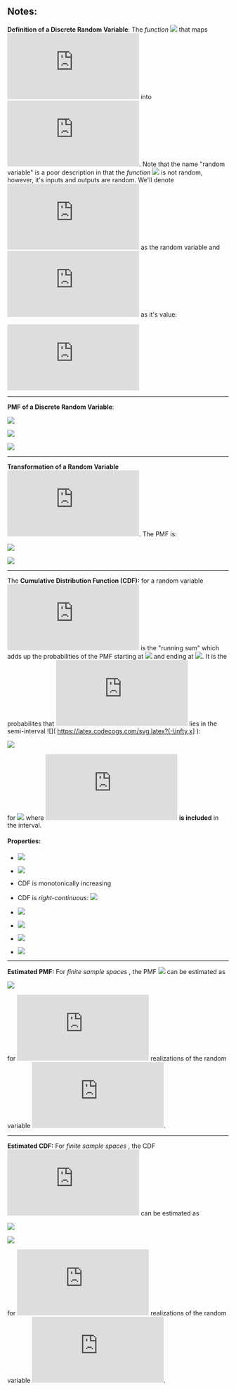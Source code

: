 ## Notes:

**Definition of a Discrete Random Variable**: The _function_ ![](https://latex.codecogs.com/svg.latex?X(\cdot)) that maps ![](https://latex.codecogs.com/svg.latex?S) into ![](https://latex.codecogs.com/svg.latex?S_X). Note that the name "random variable" is a poor description in that the _function_ ![](https://latex.codecogs.com/svg.latex?X(\cdot)) is not random, however, it's inputs and outputs are random. We'll denote ![](https://latex.codecogs.com/svg.latex?X) as the random variable and ![](https://latex.codecogs.com/svg.latex?x_i) as it's value:

![](https://latex.codecogs.com/svg.latex?X(s_i)%20=%20x_i)

***
**PMF of a Discrete Random Variable**:

![](https://latex.codecogs.com/svg.latex?p_X[x_i]%20=%20P[X(s)%20=%20x_i])

![](https://latex.codecogs.com/svg.latex?p_X[x_i]%20=%20P[\{s_j:%20X(s_j)%20=%20x_i\}])

![](https://latex.codecogs.com/svg.latex?p_X[x_i]%20=%20\sum_{\{j:X(s_j)=x_i\}}{P[\{s_j\}]})

***
**Transformation of a Random Variable** ![](https://latex.codecogs.com/svg.latex?Y=g(X)). The PMF is:

![](https://latex.codecogs.com/svg.latex?p_Y[y_i]%20=%20P[g(x_j)%20=%20y_i])

![](https://latex.codecogs.com/svg.latex?p_Y[y_i]%20=%20\sum_{\{j:g(x_j)=y_i\}}{p_X[x_j]})

***
The **Cumulative Distribution Function (CDF):** for a random variable ![](https://latex.codecogs.com/svg.latex?X) is the "running sum" which adds up the probabilities of the PMF starting at ![](https://latex.codecogs.com/svg.latex?-\infty) and ending at ![](https://latex.codecogs.com/svg.latex?\infty). It is the probabilites that ![](https://latex.codecogs.com/svg.latex?X) lies in the semi-interval ![]( https://latex.codecogs.com/svg.latex?(-\infty,x] ):

![](https://latex.codecogs.com/svg.latex?F_X(x)%20=%20P[X\leq%20x])

for ![](https://latex.codecogs.com/svg.latex?-\infty%20%3C%20x%20%3C%20\infty) where ![](https://latex.codecogs.com/svg.latex?X=x) **is included** in the interval.

#### Properties:

- ![](https://latex.codecogs.com/svg.latex?p_X[x]%20=%20F_X(x^+)%20-%20F_X(x^-))

- ![](https://latex.codecogs.com/svg.latex?F_X(x)\in%20[0,1])

- CDF is monotonically increasing

- CDF is _right-continuous:_ ![](https://latex.codecogs.com/svg.latex?\lim\limits_{x\rightarrow%20x^+}{F_X(x)}%20=%20F_X(x_0)) 

- ![](https://latex.codecogs.com/svg.latex?P[a%3CX\leq%20b]%20=%20F_X(b^+)%20-%20F_X(a^+))

- ![](https://latex.codecogs.com/svg.latex?P[a\leq%20X\leq%20b]%20=%20F_X(b^+)%20-%20F_X(a^-))

- ![](https://latex.codecogs.com/svg.latex?\lim\limits_{x\rightarrow%20-\infty}{F_X(x)}%20=%200)

- ![](https://latex.codecogs.com/svg.latex?\lim\limits_{x\rightarrow%20\infty}{F_X(x)}%20=%201)

***
**Estimated PMF:** For _finite sample spaces_ , the PMF ![](https://latex.codecogs.com/svg.latex?p_X[k]%20=%20P[X=k]) can be estimated as 

![](https://latex.codecogs.com/svg.latex?\hat%20p_X[k]%20=%20\frac{\text{Number%20of%20outcomes%20equal%20to%20}%20k}{M})

for ![](https://latex.codecogs.com/svg.latex?M) realizations of the random variable ![](https://latex.codecogs.com/svg.latex?X). 

***
**Estimated CDF:** For _finite sample spaces_ , the CDF ![](https://latex.codecogs.com/svg.latex?F_X(x)) can be estimated as

![](https://latex.codecogs.com/svg.latex?\hat%20F_X(x)%20=%20\sum_{\{k:k\leq%20x\}}\hat%20p_X[k])

![](https://latex.codecogs.com/svg.latex?\hat%20F_X(x)%20=%20\frac{\text{Number%20of%20outcomes%20}%20\leq%20x}{M})

for ![](https://latex.codecogs.com/svg.latex?M) realizations of the random variable ![](https://latex.codecogs.com/svg.latex?X). 
